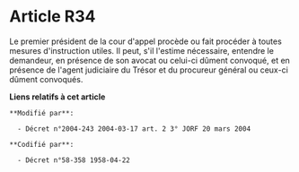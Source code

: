 # Article R34

Le premier président de la cour d'appel procède ou fait procéder à toutes mesures d'instruction utiles. Il peut, s'il
l'estime nécessaire, entendre le demandeur, en présence de son avocat ou celui-ci dûment convoqué, et en présence de l'agent
judiciaire du Trésor et du procureur général ou ceux-ci dûment convoqués.

**Liens relatifs à cet article**

	**Modifié par**:

	  - Décret n°2004-243 2004-03-17 art. 2 3° JORF 20 mars 2004

	**Codifié par**:

	  - Décret n°58-358 1958-04-22
